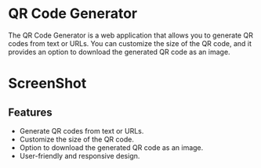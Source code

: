 # QR Code Generator

The QR Code Generator is a web application that allows you to generate QR codes from text or URLs. You can customize the size of the QR code, and it provides an option to download the generated QR code as an image.

# ScreenShot



## Features

- Generate QR codes from text or URLs.
- Customize the size of the QR code.
- Option to download the generated QR code as an image.
- User-friendly and responsive design.


